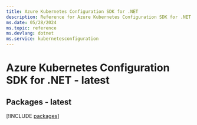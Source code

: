 ```yaml
---
title: Azure Kubernetes Configuration SDK for .NET
description: Reference for Azure Kubernetes Configuration SDK for .NET
ms.date: 05/28/2024
ms.topic: reference
ms.devlang: dotnet
ms.service: kubernetesconfiguration
---
```

# Azure Kubernetes Configuration SDK for .NET - latest
## Packages - latest
[!INCLUDE [packages](kubernetes-configuration-index.md)]